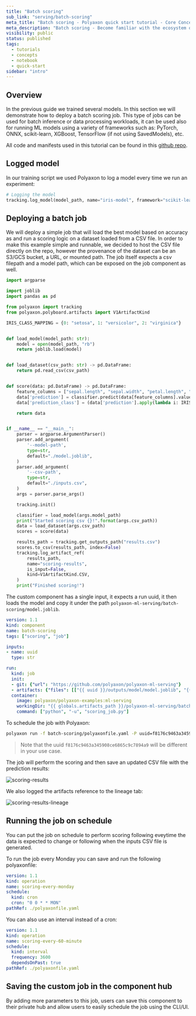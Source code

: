 ```yaml
---
title: "Batch scoring"
sub_link: "serving/batch-scoring"
meta_title: "Batch scoring - Polyaxon quick start tutorial - Core Concepts"
meta_description: "Batch scoring - Become familiar with the ecosystem of Polyaxon tools with a top-level overview and useful links to get you started."
visibility: public
status: published
tags:
  - tutorials
  - concepts
  - notebook
  - quick-start
sidebar: "intro"
---
```


## Overview

In the previous guide we trained several models. In this section we will demonstrate how to deploy a batch scoring job.
This type of jobs can be used for batch inference or data processing workloads, 
it can be used also for running ML models using a variety of frameworks such as: PyTorch, ONNX, scikit-learn, XGBoost, TensorFlow (if not using SavedModels), etc.

All code and manifests used in this tutorial can be found in this [github repo](https://github.com/polyaxon/polyaxon-ml-serving).

## Logged model

In our training script we used Polyaxon to log a model every time we run an experiment:

```python
# Logging the model
tracking.log_model(model_path, name="iris-model", framework="scikit-learn", versioned=False)
```

## Deploying a batch job

We will deploy a simple job that will load the best model based on accuracy as and run a scoring logic on a dataset loaded from a CSV file.
In order to make this example simple and runnable, we decided to host the CSV file directly on the repo, however the provenance of the dataset can be an S3/GCS bucket, a URL, or mounted path.
The job itself expects a csv filepath and a model path, which can be exposed on the job component as well.


```python
import argparse

import joblib
import pandas as pd

from polyaxon import tracking
from polyaxon.polyboard.artifacts import V1ArtifactKind

IRIS_CLASS_MAPPING = {0: "setosa", 1: "versicolor", 2: "virginica"}


def load_model(model_path: str):
    model = open(model_path, "rb")
    return joblib.load(model)


def load_dataset(csv_path: str) -> pd.DataFrame:
    return pd.read_csv(csv_path)


def score(data: pd.DataFrame) -> pd.DataFrame:
    feature_columns = ["sepal.length", "sepal.width", "petal.length", "petal.width"]
    data['prediction'] = classifier.predict(data[feature_columns].values)
    data['prediction_class'] = (data['prediction'].apply(lambda i: IRIS_CLASS_MAPPING[i]))

    return data


if __name__ == "__main__":
    parser = argparse.ArgumentParser()
    parser.add_argument(
        '--model-path',
        type=str,
        default="./model.joblib",
    )
    parser.add_argument(
        '--csv-path',
        type=str,
        default="./inputs.csv",
    )
    args = parser.parse_args()

    tracking.init()

    classifier = load_model(args.model_path)
    print("Started scoring csv {}!".format(args.csv_path))
    data = load_dataset(args.csv_path)
    scores = score(data)

    results_path = tracking.get_outputs_path("results.csv")
    scores.to_csv(results_path, index=False)
    tracking.log_artifact_ref(
        results_path,
        name="scoring-results",
        is_input=False,
        kind=V1ArtifactKind.CSV,
    )
    print("Finished scoring!")
```

The custom component has a single input, it expects a run uuid, it then loads the model and copy it under the path `polyaxon-ml-serving/batch-scoring/model.joblib`.

```yaml
version: 1.1
kind: component
name: batch-scoring
tags: ["scoring", "job"]

inputs:
- name: uuid
  type: str

run:
  kind: job
  init:
  - git: {"url": "https://github.com/polyaxon/polyaxon-ml-serving"}
  - artifacts: {"files": [["{{ uuid }}/outputs/model/model.joblib", "{{ globals.artifacts_path }}/polyaxon-ml-serving/batch-scoring/model.joblib"]]}
  container:
    image: polyaxon/polyaxon-examples:ml-serving
    workingDir: "{{ globals.artifacts_path }}/polyaxon-ml-serving/batch-scoring"
    command: ["python", "-u", "scoring_job.py"]
```

To schedule the job with Polyaxon: 

```bash
polyaxon run -f batch-scoring/polyaxonfile.yaml -P uuid=f8176c9463a345908ce6865c9c7894a9
```

> Note that the uuid `f8176c9463a345908ce6865c9c7894a9` will be different in your use case.

The job will perform the scoring and then save an updated CSV file with the prediction results:

![scoring-results](../../../../content/images/dashboard/runs/scoring-results.png) 

We also logged the artifacts reference to the lineage tab:

![scoring-results-lineage](../../../../content/images/dashboard/runs/scoring-results-lineage.png) 

## Running the job on schedule

You can put the job on schedule to perform scoring following eveytime the data is expected to change or following when the inputs CSV file is generated.

To run the job every Monday you can save and run the following polyaxonfile:

```yaml
version: 1.1
kind: operation
name: scoring-every-monday
schedule:
  kind: cron
  cron: "0 0 * * MON"
pathRef: ./polyaxonfile.yaml
``` 

You can also use an interval instead of a cron:

```yaml
version: 1.1
kind: operation
name: scoring-every-60-minute
schedule:
  kind: interval
  frequency: 3600
  dependsOnPast: true
pathRef: ./polyaxonfile.yaml
```

## Saving the custom job in the component hub

By adding more parameters to this job, users can save this component to their private hub and allow users to easily schedule the job using the CLI/UI.
